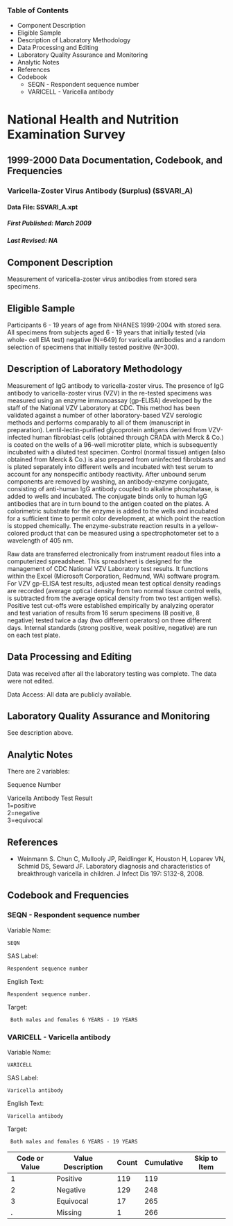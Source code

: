 ### Table of Contents

  * Component Description
  * Eligible Sample
  * Description of Laboratory Methodology
  * Data Processing and Editing
  * Laboratory Quality Assurance and Monitoring
  * Analytic Notes
  * References
  * Codebook
    * SEQN - Respondent sequence number
    * VARICELL - Varicella antibody

# National Health and Nutrition Examination Survey

## 1999-2000 Data Documentation, Codebook, and Frequencies

### Varicella-Zoster Virus Antibody (Surplus) (SSVARI_A)

####  Data File: SSVARI_A.xpt

##### First Published: March 2009

##### Last Revised: NA

## Component Description

Measurement of varicella-zoster virus antibodies from stored sera specimens.

## Eligible Sample

Participants 6 - 19 years of age from NHANES 1999-2004 with stored sera. All
specimens from subjects aged 6 - 19 years that initially tested (via whole-
cell EIA test) negative (N=649) for varicella antibodies and a random
selection of specimens that initially tested positive (N=300).

## Description of Laboratory Methodology

Measurement of IgG antibody to varicella-zoster virus. The presence of IgG
antibody to varicella-zoster virus (VZV) in the re-tested specimens was
measured using an enzyme immunoassay (gp-ELISA) developed by the staff of the
National VZV Laboratory at CDC. This method has been validated against a
number of other laboratory-based VZV serologic methods and performs comparably
to all of them (manuscript in preparation). Lentil-lectin-purified
glycoprotein antigens derived from VZV-infected human fibroblast cells
(obtained through CRADA with Merck & Co.) is coated on the wells of a 96-well
microtiter plate, which is subsequently incubated with a diluted test
specimen. Control (normal tissue) antigen (also obtained from Merck & Co.) is
also prepared from uninfected fibroblasts and is plated separately into
different wells and incubated with test serum to account for any nonspecific
antibody reactivity. After unbound serum components are removed by washing, an
antibody-enzyme conjugate, consisting of anti-human IgG antibody coupled to
alkaline phosphatase, is added to wells and incubated. The conjugate binds
only to human IgG antibodies that are in turn bound to the antigen coated on
the plates. A colorimetric substrate for the enzyme is added to the wells and
incubated for a sufficient time to permit color development, at which point
the reaction is stopped chemically. The enzyme-substrate reaction results in a
yellow-colored product that can be measured using a spectrophotometer set to a
wavelength of 405 nm.

Raw data are transferred electronically from instrument readout files into a
computerized spreadsheet. This spreadsheet is designed for the management of
CDC National VZV Laboratory test results. It functions within the Excel
(Microsoft Corporation, Redmund, WA) software program. For VZV gp-ELISA test
results, adjusted mean test optical density readings are recorded (average
optical density from two normal tissue control wells, is subtracted from the
average optical density from two test antigen wells). Positive test cut-offs
were established empirically by analyzing operator and test variation of
results from 16 serum specimens (8 positive, 8 negative) tested twice a day
(two different operators) on three different days. Internal standards (strong
positive, weak positive, negative) are run on each test plate.

## Data Processing and Editing

Data was received after all the laboratory testing was complete. The data were
not edited.

Data Access: All data are publicly available.

## Laboratory Quality Assurance and Monitoring

See description above.

## Analytic Notes

There are 2 variables:

Sequence Number

Varicella Antibody Test Result  
1=positive  
2=negative  
3=equivocal

## References

  * Weinmann S. Chun C, Mullooly JP, Reidlinger K, Houston H, Loparev VN, Schmid DS, Seward JF. Laboratory diagnosis and characteristics of breakthrough varicella in children. J Infect Dis 197: S132-8, 2008.

## Codebook and Frequencies

### SEQN - Respondent sequence number

Variable Name:

    SEQN
SAS Label:

    Respondent sequence number
English Text:

    Respondent sequence number.
Target:

     Both males and females 6 YEARS - 19 YEARS

### VARICELL - Varicella antibody

Variable Name:

    VARICELL
SAS Label:

    Varicella antibody
English Text:

    Varicella antibody
Target:

     Both males and females 6 YEARS - 19 YEARS
Code or Value | Value Description | Count | Cumulative | Skip to Item  
---|---|---|---|---  
1 | Positive | 119 | 119 |   
2 | Negative | 129 | 248 |   
3 | Equivocal | 17 | 265 |   
. | Missing | 1 | 266 | 

